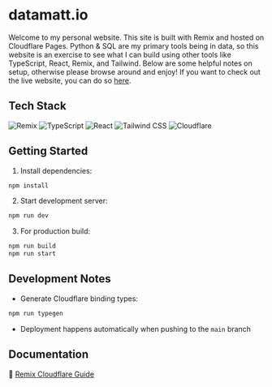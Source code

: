 # datamatt.io

Welcome to my personal website. This site is built with Remix and hosted on Cloudflare Pages. Python & SQL are my primary tools being in data, so this website is an exercise to see what I can build using other tools like TypeScript, React, Remix, and Tailwind. Below are some helpful notes on setup, otherwise please browse around and enjoy! If you want to check out the live website, you can do so [here](https://datamatt.io).

## Tech Stack

![Remix](https://img.shields.io/badge/Remix-000000?style=for-the-badge&logo=remix&logoColor=white)
![TypeScript](https://img.shields.io/badge/TypeScript-3178C6?style=for-the-badge&logo=typescript&logoColor=white)
![React](https://img.shields.io/badge/React-61DAFB?style=for-the-badge&logo=react&logoColor=black)
![Tailwind CSS](https://img.shields.io/badge/Tailwind_CSS-06B6D4?style=for-the-badge&logo=tailwind-css&logoColor=white)
![Cloudflare](https://img.shields.io/badge/Cloudflare-F38020?style=for-the-badge&logo=cloudflare&logoColor=white)

## Getting Started

1. Install dependencies:
```sh
npm install
```

2. Start development server:
```sh
npm run dev
```

3. For production build:
```sh
npm run build
npm run start
```

## Development Notes

- Generate Cloudflare binding types:
```sh
npm run typegen
```

- Deployment happens automatically when pushing to the `main` branch

## Documentation

📖 [Remix Cloudflare Guide](https://remix.run/guides/vite#cloudflare)
